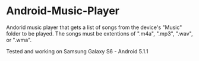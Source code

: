 # Android-Music-Player
Andorid music player that gets a list of songs from the device's "Music" folder to be played.
The songs must be extentions of ".m4a", ".mp3", ".wav", or ".wma".

Tested and working on Samsung Galaxy S6 - Android 5.1.1
